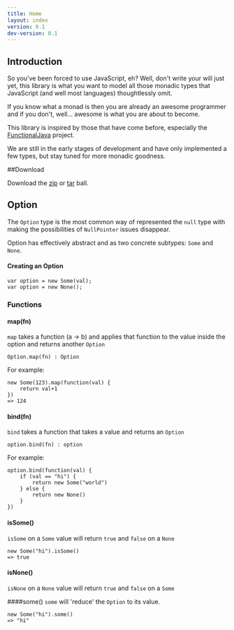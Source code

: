 ```yaml
---
title: Home
layout: index
version: 0.1
dev-version: 0.1
---
```


## Introduction

So you've been forced to use JavaScript, eh? Well, don't write your will just yet, this library is what you want to
model all those monadic types that JavaScript (and well most languages) thoughtlessly omit.

If you know what a monad is then you are already an awesome programmer and if you don't, well... awesome is what you are
about to become.

This library is inspired by those that have come before, especially the [FunctionalJava][functionalJava] project.

We are still in the early stages of development and have only implemented a few types, but stay tuned for more monadic
goodness.

##Download

Download the [zip][gitZip] or [tar][gitTar] ball.
## Option

The `Option` type is the most common way of represented the `null` type with making the possibilities of `NullPointer`
issues disappear.

Option has effectively abstract and as two concrete subtypes: `Some` and `None`.

#### Creating an Option

	var option = new Some(val);
	var option = new None();
	
### Functions
#### map(fn)
`map` takes a function (a -> b) and applies that function to the value inside the option and returns another `Option`
	
	Option.map(fn) : Option

For example:

	new Some(123).map(function(val) {
		return val+1
	})
	=> 124

#### bind(fn)
`bind` takes a function that takes a value and returns an `Option`
            
	option.bind(fn) : option

For example:

	option.bind(function(val) {
		if (val == "hi") {
			return new Some("world")
		} else {
			return new None()
		}
	})


#### isSome()
`isSome` on a `Some` value will return `true` and `false` on a `None`

	new Some("hi").isSome()
	=> true


#### isNone()
`isNone` on a `None` value will return `true` and `false` on a `Some`

####some()
`some` will 'reduce' the `Option` to its value.

	new Some("hi").some()
	=> "hi"



            
[functionalJava]: http://functionaljava.org/
[gitZip]: https://github.com/cwmyers/monad.js/zipball/master (zip format)
[gitTar]: https://github.com/cwmyers/monad.js/tarball/master (tar format)